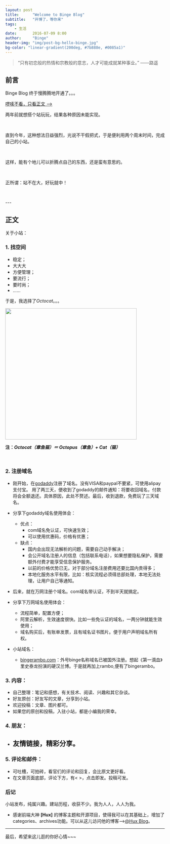 ```yaml
---
layout: post
title:      "Welcome to Binge Blog"
subtitle:   "开博了，等你来"
tags:       
    - 生活
date:       2016-07-09 8:00
author:     "Binge"
header-img: "img/post-bg-hello-binge.jpg"
bg-color: "linear-gradient(200deg, #7b888e, #0085a1)"
---
```



>  “只有初恋般的热情和宗教般的意志，人才可能成就某种事业。”
>                                                   ——路遥


## 前言

Binge Blog 终于慢腾腾地开通了。。。

[啰嗦不看，只看正文 ——>](#content)

两年前就想搭个站玩玩，结果各种原因未能实现。

<br>

直到今年，这种想法日益强烈，光说不干假把式，于是便利用两个周末时间，完成自己的小站。

<br>

这样，能有个地儿可以折腾点自己的东西，还是蛮有意思的。

<br>

正所谓：站不在大，好玩就中！

<br/>

<p id="content"></p>
---

## 正文

关于小站：

### 1. 找空间

+ 稳定；
+ 大大大
+ 方便管理；
+ 要流行；
+ 要时尚；
+ ......

于是，我选择了*Octocat*。。。

<img src="http://www.myexception.cn/img/2013/01/16/1026021639.png" width="475" height="475" style="cursor: pointer; width: 415px; height: 415px;">

__注：*Octocat（章鱼猫）＝ Octopus（章鱼）+ Cat（猫）*__

<br>

### 2. 注册域名

* 刚开始，在[godaddy](https://godaddy.com)注册了域名。没有VISA和paypal不要紧，可使用alipay支付宝。
用了两三天，便收到了godaddy的邮件通知：将要收回域名，付款将会全额退还。具体原因，此处不赘述。最后，收到退款，免费玩了三天域名。

* 分享下godaddy域名使用体会：
    * 优点：
        - com域名免认证，可快速生效；
        - 可以使用优惠码，价格有优惠；
    * 缺点：
        - 国内会出现无法解析的问题，需要自己动手解决；
        - 会公开域名注册人的信息（包括联系电话），如果想要隐私保护，需要额外付费才能享受信息保护服务。
        - 以前的价格优势已无，对于部分域名注册费用还要比国内贵得多；
        - 本地化服务水平有限，比如：核实流程必须得总部处理，本地无法处理，让用户自己等通知。
* 后来，就在万网注册个域名。com域名带认证，不到半天就搞定。
* 分享下万网域名使用体会：
    * 流程简单，配置方便；
    * 阿里云解析，生效速度很快。比如一些免认证的域名，一两分钟就能生效使用；
    * 域名购买后，有账单发票，且有域名证书图片。便于用户声明域名所有权。


* 小站域名：
    - [bingerambo.com](http://bingerambo.com)：外号binge名称域名已被国外注册。想起《第一滴血》里史泰龙扮演的硬汉兰博。于是就再加上rambo,便有了bingerambo。

### 3. 内容：
* 自己整理：笔记和感想，有关技术、阅读、兴趣和其它杂谈。
* 好友原创：好友写的文章，分享到小站。
* 欢迎投稿：文章、图片都可。
* 如果您的原创和投稿，入驻小站，都是小编我的荣幸。

### 4. 朋友：
* 友情链接，精彩分享。
    - 

### 5. 评论和邮件：
* 可吐槽，可拍砖，看官们的评论和回复，会比原文更好看。
* 在文章页面底部，评论下方，有< <i class="fa fa-envelope fa-2x"></i> >，点击即发。投稿可发。

### 后记

小站发布，纯属兴趣。建站历程，收获不少。我为人人，人人为我。

* 感谢前端大神 __[Hux]__ 的博客主题和开源项目，使得我可以在其基础上，增加了categories、archives功能。可以从这儿访问他的博客——>[@Hux Blog](http://huangxuan.me/)。

---

最后，希望来这儿逛的你好心情~~~
